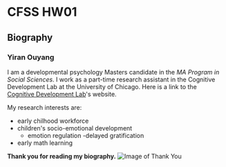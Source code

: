 # CFSS HW01

## Biography

### Yiran Ouyang

I am a developmental psychology Masters candidate in the *MA Program in Social Sciences*. I work as a part-time research assistant in the Cognitive Development Lab at the University of Chicago. Here is a link to the [Cognitive Development Lab](https://cogdevlab.uchicago.edu)'s website.

My research interests are:
- early chilhood workforce
- children's socio-emotional development
  - emotion regulation
  -delayed gratification
- early math learning

**Thank you for reading my biography.**
![Image of Thank You](https://goo.gl/images/smFXSC)